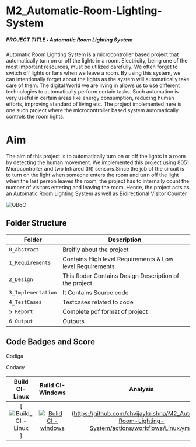 # M2_Automatic-Room-Lighting-System
##### PROJECT TITLE : Automatic Room Lighting System
Automatic Room Lighting System is a microcontroller based project that automatically turn on or off the lights in a room. Electricity, being one of the most important resources, must be utilized carefully.
We often forget to switch off lights or fans when we leave a room. By using this system, we can intentionally forget about the lights as the system will automatically take care of them. The digital World we are living in allows us to use different technologies to automatically perform certain tasks. Such automation is very useful in certain areas like energy consumption, reducing human efforts, improving standard of living etc. The project implemented here is one such project where the microcontroller based system automatically controls the room lights.
# Aim
The aim of this project is to automatically turn on or off the lights in a room by detecting the human movement. We implemented this project using 8051 Microcontroller and two Infrared (IR) sensors.Since the job of the circuit is to turn on the light when someone enters the room and turn off the light when the last person leaves the room, the project has to internally count the number of visitors entering and leaving the room. Hence, the project acts as an Automatic Room Lighting System as well as Bidirectional Visitor Counter

![QBqC](https://user-images.githubusercontent.com/101176652/164607581-a1eca6f2-af41-44b6-9638-19e114810cd7.gif)

## Folder Structure
|Folder             | Description |
|-------------------| -----------------------------------------|
| `0_Abstract`      | Breifly about the project |
| `1_Requirements`  | Contains High level Requirements & Low level Requirements  |
| `2_Design`        | This floder Contains Design Description of the project |
| `3_Implementation`| It Contains Source code |
| `4_TestCases`     | Testcases related to code |
| `5 Report`        | Complete pdf format of project |
| `6 Output`        | Outputs |

## Code Badges and Score

Codiga

Codacy


|Build CI-Linux|Build CI-Windows|Analysis|Unit Test|cppcheck|Valgrind|Git Inspector|
|:--:|:--:|:--:|:--:|:--:|:--:|:--:|
|[![Build_CI - Linux](https://github.com/chvijaykrishna/M2_Automatic-Room-Lighting-System/actions/workflows/Linux.yml/badge.svg)]|[![Bulid CI - windows](https://github.com/chvijaykrishna/M2_Automatic-Room-Lighting-System/actions/workflows/Windows.yml/badge.svg)](https://github.com/chvijaykrishna/M2_Automatic-Room-Lighting-System/actions/workflows/Windows.yml)|(https://github.com/chvijaykrishna/M2_Automatic-Room-Lighting-System/actions/workflows/Linux.yml)||[![Analysis](https://github.com/chvijaykrishna/M2_Automatic-Room-Lighting-System/actions/workflows/analysis.yml/badge.svg)](https://github.com/chvijaykrishna/M2_Automatic-Room-Lighting-System/actions/workflows/analysis.yml)|[![Unit Testing - Unity](https://github.com/chvijaykrishna/M2_Automatic-Room-Lighting-System/actions/workflows/unit_test.yml/badge.svg)](https://github.com/chvijaykrishna/M2_Automatic-Room-Lighting-System/actions/workflows/unit_test.yml)|





